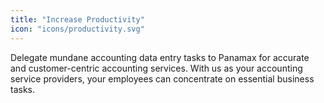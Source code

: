 ```yaml
---
title: "Increase Productivity"
icon: "icons/productivity.svg"
---
```

Delegate mundane accounting data entry tasks to Panamax for accurate and customer-centric accounting services. With us as your accounting service providers, your employees can concentrate on essential business tasks.